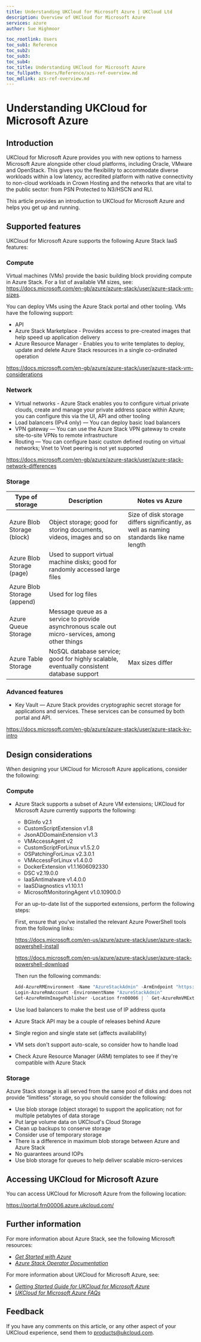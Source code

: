 ```yaml
---
title: Understanding UKCloud for Microsoft Azure | UKCloud Ltd
description: Overview of UKCloud for Microsoft Azure
services: azure
author: Sue Highmoor

toc_rootlink: Users
toc_sub1: Reference
toc_sub2:
toc_sub3:
toc_sub4:
toc_title: Understanding UKCloud for Microsoft Azure
toc_fullpath: Users/Reference/azs-ref-overview.md
toc_mdlink: azs-ref-overview.md
---
```

# Understanding UKCloud for Microsoft Azure

## Introduction

UKCloud for Microsoft Azure provides you with new options to harness Microsoft Azure alongside other cloud platforms, including Oracle, VMware and OpenStack. This gives you the flexibility to accommodate diverse workloads within a low latency, accredited platform with native connectivity to non-cloud workloads in Crown Hosting and the networks that are vital to the public sector: from PSN Protected to N3/HSCN and RLI.

This article provides an introduction to UKCloud for Microsoft Azure and helps you get up and running.

## Supported features

UKCloud for Microsoft Azure supports the following Azure Stack IaaS features:

### Compute

Virtual machines (VMs) provide the basic building block providing compute in Azure Stack. For a list of available VM sizes, see: <https://docs.microsoft.com/en-gb/azure/azure-stack/user/azure-stack-vm-sizes>.

You can deploy VMs using the Azure Stack portal and other tooling. VMs have the following support:

- API
- Azure Stack Marketplace - Provides access to pre-created images that help speed up application delivery
- Azure Resource Manager - Enables you to write templates to deploy, update and delete Azure Stack resources in a single co-ordinated operation

<https://docs.microsoft.com/en-gb/azure/azure-stack/user/azure-stack-vm-considerations>

### Network

- Virtual networks - Azure Stack enables you to configure virtual private clouds, create and manage your private address space within Azure; you can configure this via the UI, API and other tooling
- Load balancers (IPv4 only) — You can deploy basic load balancers
- VPN gateway — You can use the Azure Stack VPN gateway to create site-to-site VPNs to remote infrastructure
- Routing — You can configure basic custom defined routing on virtual networks; Vnet to Vnet peering is not yet supported

<https://docs.microsoft.com/en-gb/azure/azure-stack/user/azure-stack-network-differences>

### Storage

Type of storage | Description | Notes vs Azure
----------------|-------------|---------------
Azure Blob Storage (block) | Object storage; good for storing documents, videos, images and so on | Size of disk storage differs significantly, as well as naming standards like name length
Azure Blob Storage (page) | Used to support virtual machine disks; good for randomly accessed large files
Azure Blob Storage (append) | Used for log files | &nbsp;
Azure Queue Storage | Message queue as a service to provide asynchronous scale out micro-services, among other things | &nbsp;
Azure Table Storage | NoSQL database service; good for highly scalable, eventually consistent database support | Max sizes differ

### Advanced features

- Key Vault — Azure Stack provides cryptographic secret storage for applications and services. These services can be consumed by both portal and API.

<https://docs.microsoft.com/en-gb/azure/azure-stack/user/azure-stack-kv-intro>

## Design considerations

When designing your UKCloud for Microsoft Azure applications, consider the following:

### Compute

- Azure Stack supports a subset of Azure VM extensions; UKCloud for Microsoft Azure currently supports the following:
  - BGInfo v2.1
  - CustomScriptExtension v1.8
  - JsonADDomainExtension v1.3
  - VMAccessAgent v2
  - CustomScriptForLinux v1.5.2.0
  - OSPatchingForLinux v2.3.0.1
  - VMAccessForLinux v1.4.0.0
  - DockerExtension v1.1.1606092330
  - DSC v2.19.0.0
  - IaaSAntimalware v1.4.0.0
  - IaaSDiagnostics v1.10.1.1
  - MicrosoftMonitoringAgent v1.0.10900.0

  For an up-to-date list of the supported extensions, perform the following steps:

    First, ensure that you've installed the relevant Azure PowerShell tools from the following links:

    https://docs.microsoft.com/en-us/azure/azure-stack/user/azure-stack-powershell-install

    https://docs.microsoft.com/en-us/azure/azure-stack/user/azure-stack-powershell-download

    Then run the following commands:

    ```powershell
    Add-AzureRMEnvironment -Name "AzureStackAdmin" -ArmEndpoint "https://management.frn00006.azure.ukcloud.com"
    Login-AzureRmAccount -EnvironmentName "AzureStackAdmin"
    Get-AzureRmVmImagePublisher -Location frn00006 | ` Get-AzureRmVMExtensionImageType | ` Get-AzureRmVMExtensionImage | ` Select Type, Version | ` Format-Table -Property * -AutoSize
    ```

- Use load balancers to make the best use of IP address quota
- Azure Stack API may be a couple of releases behind Azure
- Single region and single state set (affects availability)
- VM sets don't support auto-scale, so consider how to handle load
- Check Azure Resource Manager (ARM) templates to see if they're compatible with Azure Stack

### Storage

Azure Stack storage is all served from the same pool of disks and does not provide “limitless” storage, so you should consider the following:

- Use blob storage (object storage) to support the application; not for multiple petabytes of data storage
- Put large volume data on UKCloud's Cloud Storage
- Clean up backups to conserve storage
- Consider use of temporary storage
- There is a difference in maximum blob storage between Azure and Azure Stack
- No guarantees around IOPs
- Use blob storage for queues to help deliver scalable micro-services

## Accessing UKCloud for Microsoft Azure

You can access UKCloud for Microsoft Azure from the following location:

<https://portal.frn00006.azure.ukcloud.com/>

## Further information

For more information about Azure Stack, see the following Microsoft resources:

- [*Get Started with Azure*](https://azure.microsoft.com/en-gb/get-started/)
- [*Azure Stack Operator Documentation*](https://docs.microsoft.com/en-us/azure/azure-stack/)

For more information about UKCloud for Microsoft Azure, see:

- [*Getting Started Guide for UKCloud for Microsoft Azure*](azs-gs.md)
- [*UKCloud for Microsoft Azure FAQs*](azs-faq.md)

## Feedback

If you have any comments on this article, or any other aspect of your UKCloud experience, send them to <products@ukcloud.com>.